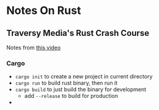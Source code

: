 # Notes On Rust

## Traversy Media's Rust Crash Course

Notes from [this video](https://www.youtube.com/watch?v=zF34dRivLOw)

### Cargo

- `cargo init` to create a new project in current directory
- `cargo run` to build rust binary, then run it
- `cargo build` to just build the binary for development
  - add `--release` to build for production
- 
